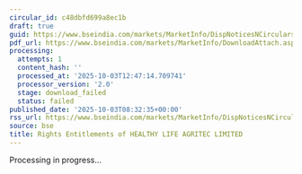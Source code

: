 ```yaml
---
circular_id: c48dbfd699a8ec1b
draft: true
guid: https://www.bseindia.com/markets/MarketInfo/DispNoticesNCirculars.aspx?Noticeid={C8F20828-AF71-44EA-B4D8-74F564BCBC75}&noticeno=20251003-13&dt=10/03/2025&icount=13&totcount=34&flag=0
pdf_url: https://www.bseindia.com/markets/MarketInfo/DownloadAttach.aspx?id=20251003-13&attachedId=
processing:
  attempts: 1
  content_hash: ''
  processed_at: '2025-10-03T12:47:14.709741'
  processor_version: '2.0'
  stage: download_failed
  status: failed
published_date: '2025-10-03T08:32:35+00:00'
rss_url: https://www.bseindia.com/markets/MarketInfo/DispNoticesNCirculars.aspx?Noticeid={C8F20828-AF71-44EA-B4D8-74F564BCBC75}&noticeno=20251003-13&dt=10/03/2025&icount=13&totcount=34&flag=0
source: bse
title: Rights Entitlements of HEALTHY LIFE AGRITEC LIMITED
---
```


Processing in progress...